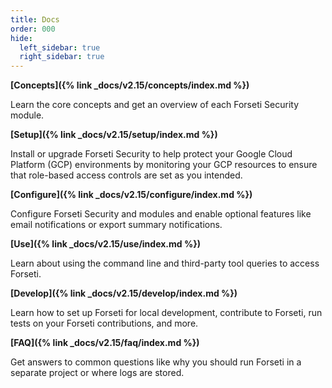 ```yaml
---
title: Docs
order: 000
hide:
  left_sidebar: true
  right_sidebar: true
---
```


**[Concepts]({% link _docs/v2.15/concepts/index.md %})**

Learn the core concepts and get an overview of each Forseti Security module.

**[Setup]({% link _docs/v2.15/setup/index.md %})**

Install or upgrade Forseti Security to help protect your Google Cloud Platform (GCP)
environments by monitoring your GCP resources to ensure that role-based access
controls are set as you intended.

**[Configure]({% link _docs/v2.15/configure/index.md %})**

Configure Forseti Security and modules and enable optional features like email notifications or
export summary notifications.

**[Use]({% link _docs/v2.15/use/index.md %})**

Learn about using the command line and third-party tool queries to access Forseti.

**[Develop]({% link _docs/v2.15/develop/index.md %})**

Learn how to set up Forseti for local development, contribute to Forseti, run tests on your
Forseti contributions, and more.

**[FAQ]({% link _docs/v2.15/faq/index.md %})**

Get answers to common questions like why you should run Forseti in a separate project or where
logs are stored.
